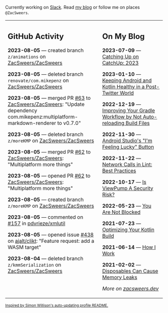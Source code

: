 Currently working on [Slack](https://slack.com/). Read [my blog](https://zacsweers.dev/) or follow me on places `@ZacSweers`.

<table><tr><td valign="top" width="60%">

## GitHub Activity
<!-- githubActivity starts -->
**2023-08-05** — created branch `z/animations` on [ZacSweers/ZacSweers](https://github.com/ZacSweers/ZacSweers)

**2023-08-05** — deleted branch `renovate/com.mikepenz` on [ZacSweers/ZacSweers](https://github.com/ZacSweers/ZacSweers)

**2023-08-05** — merged PR [#63](https://github.com/ZacSweers/ZacSweers/pull/63) to [ZacSweers/ZacSweers](https://github.com/ZacSweers/ZacSweers): "Update dependency com.mikepenz:multiplatform-markdown-renderer to v0.7.0"

**2023-08-05** — deleted branch `z/moreKMP` on [ZacSweers/ZacSweers](https://github.com/ZacSweers/ZacSweers)

**2023-08-05** — merged PR [#62](https://github.com/ZacSweers/ZacSweers/pull/62) to [ZacSweers/ZacSweers](https://github.com/ZacSweers/ZacSweers): "Multiplatform more things"

**2023-08-05** — opened PR [#62](https://github.com/ZacSweers/ZacSweers/pull/62) to [ZacSweers/ZacSweers](https://github.com/ZacSweers/ZacSweers): "Multiplatform more things"

**2023-08-05** — created branch `z/moreKMP` on [ZacSweers/ZacSweers](https://github.com/ZacSweers/ZacSweers)

**2023-08-05** — commented on [#157](https://github.com/pdvrieze/xmlutil/issues/157#issuecomment-1666383655) in [pdvrieze/xmlutil](https://github.com/pdvrieze/xmlutil)

**2023-08-05** — opened issue [#438](https://github.com/ajalt/clikt/issues/438) on [ajalt/clikt](https://github.com/ajalt/clikt): "Feature request: add a WASM target"

**2023-08-04** — deleted branch `z/kmmSerialization` on [ZacSweers/ZacSweers](https://github.com/ZacSweers/ZacSweers)
<!-- githubActivity ends -->
</td><td valign="top" width="40%">

## On My Blog
<!-- blog starts -->
**2023-07-09** — [Catching Up on CatchUp: 2023](https://www.zacsweers.dev/catching-up-on-catchup-2023/)

**2023-01-10** — [Keeping Android and Kotlin Healthy in a Post-Twitter World](https://www.zacsweers.dev/keeping-android-healthy/)

**2022-12-19** — [Improving Your Gradle Workflow by Not Auto-reloading Build Files](https://www.zacsweers.dev/improving-your-workflow-by-not-auto-reloading-build-files/)

**2022-11-30** — [Android Studio's "I'm Feeling Lucky" Button](https://www.zacsweers.dev/android-studios-im-feeling-lucky-button/)

**2022-11-22** — [Network Calls in Lint: Best Practices](https://www.zacsweers.dev/network-calls-in-lint-best-practices/)

**2022-10-17** — [Is ViewPump A Security Risk?](https://www.zacsweers.dev/is-viewpump-a-security-risk/)

**2022-05-23** — [You Are Not Blocked](https://www.zacsweers.dev/you-are-not-blocked/)

**2021-07-23** — [Optimizing Your Kotlin Build](https://www.zacsweers.dev/optimizing-your-kotlin-build/)

**2021-06-14** — [How I Work](https://www.zacsweers.dev/how-i-work/)

**2021-02-02** — [Disposables Can Cause Memory Leaks](https://www.zacsweers.dev/disposables-can-cause-memory-leaks/)
<!-- blog ends -->
_More on [zacsweers.dev](https://zacsweers.dev/)_
</td></tr></table>

<sub><a href="https://simonwillison.net/2020/Jul/10/self-updating-profile-readme/">Inspired by Simon Willison's auto-updating profile README.</a></sub>